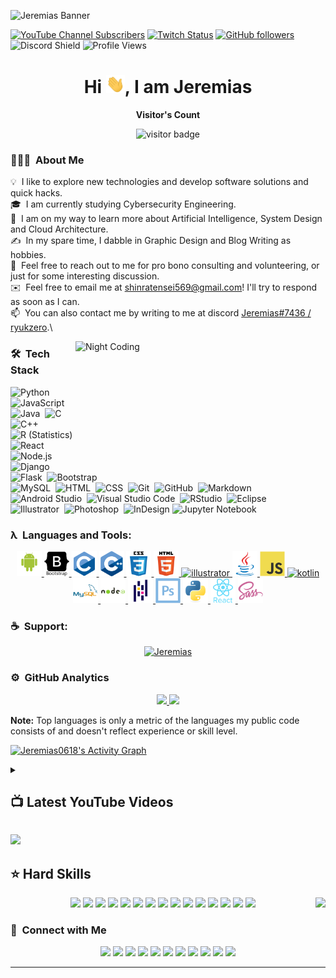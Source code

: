 ![Jeremias Banner](https://i.imgur.com/SHwMdZ4.jpg)

[![YouTube Channel Subscribers](https://img.shields.io/youtube/channel/subscribers/UCq_3dG8prQG1Jsn93Pusezg?style=social)](https://www.youtube.com/channel/UCq_3dG8prQG1Jsn93Pusezg?sub_confirmation=1)
[![Twitch Status](https://img.shields.io/twitch/status/byte_jeremias?style=social)](https://www.twitch.tv/byte_jeremias)
[![GitHub followers](https://img.shields.io/github/followers/Jeremias0618?style=social)](https://github.com/Jeremias0618)
![Discord Shield](https://discordapp.com/api/guilds/1085346819707506748/widget.png?style=shield)
![Profile Views](https://komarev.com/ghpvc/?username=Jeremias0618&label=Profile%20views&color=0e75b6&style=flat)

<h1 align="center">Hi <img src="https://raw.githubusercontent.com/KevinPatel04/KevinPatel04/master/Hi.gif" width="30px">, I am Jeremias </h1>

<p align="center"><b>Visitor's Count</b></p>
<p align="center"><img src="https://profile-counter.glitch.me/%7BJeremias0618%7D/count.svg" alt="visitor badge"/></p>

### 👨🏻‍💻 &nbsp;About Me

💡 &nbsp;I like to explore new technologies and develop software solutions and quick hacks.\
🎓 &nbsp;I am currently studying Cybersecurity Engineering.\
🌱 &nbsp;I am on my way to learn more about Artificial Intelligence, System Design and Cloud Architecture.\
✍️ &nbsp;In my spare time, I dabble in Graphic Design and Blog Writing as hobbies.\
💬 &nbsp;Feel free to reach out to me for pro bono consulting and volunteering, or just for some interesting discussion.\
✉️ &nbsp;Feel free to email me at shinratensei569@gmail.com! I'll try to respond as soon as I can.\
📫 &nbsp;You can also contact me by writing to me at discord [Jeremias#7436 / ryukzero](https://discord.com/users/658460199807483914).\

<img alt="Night Coding" src="https://camo.githubusercontent.com/fa73289736064aba480d0708da37d7aa183a8c3e2bcc2f58c54285a3bbbeecc1/68747470733a2f2f7777772e61616c7068612e6e65742f77702d636f6e74656e742f75706c6f6164732f323032302f31322f66756c6c2d737461636b2d646576656c6f706d656e742e676966" height="200" width="400" align="right"/>

### 🛠 &nbsp;Tech Stack

![Python](https://img.shields.io/badge/-Python-05122A?style=flat&logo=python)&nbsp;
![JavaScript](https://img.shields.io/badge/-JavaScript-05122A?style=flat&logo=javascript)&nbsp;
![Java](https://img.shields.io/badge/-Java-05122A?style=flat&logo=Java&logoColor=FFA518)&nbsp;
![C](https://img.shields.io/badge/-C-05122A?style=flat&logo=C&logoColor=A8B9CC)&nbsp;
![C++](https://img.shields.io/badge/-C++-05122A?style=flat&logo=C%2B%2B&logoColor=00599C)&nbsp;
![R (Statistics)](https://img.shields.io/badge/-R-05122A?style=flat&logo=R&logoColor=276DC3)\
![React](https://img.shields.io/badge/-React-05122A?style=flat&logo=react)&nbsp;
![Node.js](https://img.shields.io/badge/-Node.js-05122A?style=flat&logo=node.js)&nbsp;
![Django](https://img.shields.io/badge/-Django-05122A?style=flat&logo=django&logoColor=092E20)&nbsp;
![Flask](https://img.shields.io/badge/-Flask-05122A?style=flat&logo=flask)&nbsp;
![Bootstrap](https://img.shields.io/badge/-Bootstrap-05122A?style=flat&logo=bootstrap&logoColor=563D7C)\
![MySQL](https://img.shields.io/badge/-MySQL-05122A?style=flat&logo=mysql&logoColor=4479A1)&nbsp;
![HTML](https://img.shields.io/badge/-HTML-05122A?style=flat&logo=HTML5)&nbsp;
![CSS](https://img.shields.io/badge/-CSS-05122A?style=flat&logo=CSS3&logoColor=1572B6)&nbsp;
![Git](https://img.shields.io/badge/-Git-05122A?style=flat&logo=git)&nbsp;
![GitHub](https://img.shields.io/badge/-GitHub-05122A?style=flat&logo=github)&nbsp;
![Markdown](https://img.shields.io/badge/-Markdown-05122A?style=flat&logo=markdown)\
![Android Studio](https://img.shields.io/badge/-Android%20Studio-05122A?style=flat&logo=android-studio&logoColor=3DDC84)&nbsp;
![Visual Studio Code](https://img.shields.io/badge/-Visual%20Studio%20Code-05122A?style=flat&logo=visual-studio-code&logoColor=007ACC)&nbsp;
![RStudio](https://img.shields.io/badge/-RStudio-05122A?style=flat&logo=rstudio)&nbsp;
![Eclipse](https://img.shields.io/badge/-Eclipse-05122A?style=flat&logo=eclipse-ide&logoColor=2C2255)\
![Illustrator](https://img.shields.io/badge/-Illustrator-05122A?style=flat&logo=adobe-illustrator)&nbsp;
![Photoshop](https://img.shields.io/badge/-Photoshop-05122A?style=flat&logo=adobe-photoshop)&nbsp;
![InDesign](https://img.shields.io/badge/-InDesign-05122A?style=flat&logo=adobe-indesign)
![Jupyter Notebook](https://img.shields.io/badge/-Jupyter%20Notebook-05122A?style=flat&logo=jupyter&logoColor=F37626)&nbsp;



<h3 align="left">λ  &nbsp;Languages and Tools:</h3>
<p align="center"> <a href="https://developer.android.com" target="_blank" rel="noreferrer"> <img
      src="https://raw.githubusercontent.com/devicons/devicon/master/icons/android/android-original-wordmark.svg"
      alt="android" width="40" height="40" /> </a> <a href="https://getbootstrap.com" target="_blank" rel="noreferrer">
    <img src="https://raw.githubusercontent.com/devicons/devicon/master/icons/bootstrap/bootstrap-plain-wordmark.svg"
      alt="bootstrap" width="40" height="40" /> </a> <a href="https://www.cprogramming.com/" target="_blank"
    rel="noreferrer"> <img src="https://raw.githubusercontent.com/devicons/devicon/master/icons/c/c-original.svg"
      alt="c" width="40" height="40" /> </a> <a href="https://www.w3schools.com/cpp/" target="_blank" rel="noreferrer">
    <img src="https://raw.githubusercontent.com/devicons/devicon/master/icons/cplusplus/cplusplus-original.svg"
      alt="cplusplus" width="40" height="40" /> </a> <a href="https://www.w3schools.com/css/" target="_blank"
    rel="noreferrer"> <img
      src="https://raw.githubusercontent.com/devicons/devicon/master/icons/css3/css3-original-wordmark.svg" alt="css3"
      width="40" height="40" /> </a> <a href="https://www.w3.org/html/" target="_blank" rel="noreferrer"> <img
      src="https://raw.githubusercontent.com/devicons/devicon/master/icons/html5/html5-original-wordmark.svg"
      alt="html5" width="40" height="40" /> </a> <a href="https://www.adobe.com/in/products/illustrator.html"
    target="_blank" rel="noreferrer"> <img
      src="https://www.vectorlogo.zone/logos/adobe_illustrator/adobe_illustrator-icon.svg" alt="illustrator" width="40"
      height="40" /> </a> <a href="https://www.java.com" target="_blank" rel="noreferrer"> <img
      src="https://raw.githubusercontent.com/devicons/devicon/master/icons/java/java-original.svg" alt="java" width="40"
      height="40" /> </a> <a href="https://developer.mozilla.org/en-US/docs/Web/JavaScript" target="_blank"
    rel="noreferrer"> <img
      src="https://raw.githubusercontent.com/devicons/devicon/master/icons/javascript/javascript-original.svg"
      alt="javascript" width="40" height="40" /> </a> <a href="https://kotlinlang.org" target="_blank" rel="noreferrer">
    <img src="https://www.vectorlogo.zone/logos/kotlinlang/kotlinlang-icon.svg" alt="kotlin" width="40" height="40" />
  </a> <a href="https://www.mysql.com/" target="_blank" rel="noreferrer"> <img
      src="https://raw.githubusercontent.com/devicons/devicon/master/icons/mysql/mysql-original-wordmark.svg"
      alt="mysql" width="40" height="40" /> </a> </a> <a href="https://nodejs.org" target="_blank" rel="noreferrer"> <img
      src="https://raw.githubusercontent.com/devicons/devicon/master/icons/nodejs/nodejs-original-wordmark.svg"
      alt="nodejs" width="40" height="40" /> </a> <a href="https://pandas.pydata.org/" target="_blank" rel="noreferrer">
    <img
      src="https://raw.githubusercontent.com/devicons/devicon/2ae2a900d2f041da66e950e4d48052658d850630/icons/pandas/pandas-original.svg"
      alt="pandas" width="40" height="40" /> </a> <a href="https://www.photoshop.com/en" target="_blank"
    rel="noreferrer"> <img
      src="https://raw.githubusercontent.com/devicons/devicon/master/icons/photoshop/photoshop-line.svg" alt="photoshop"
      width="40" height="40" /> </a> <a href="https://www.python.org" target="_blank" rel="noreferrer"> <img
      src="https://raw.githubusercontent.com/devicons/devicon/master/icons/python/python-original.svg" alt="python"
      width="40" height="40" /> </a> <a href="https://reactjs.org/" target="_blank" rel="noreferrer"> <img
      src="https://raw.githubusercontent.com/devicons/devicon/master/icons/react/react-original-wordmark.svg"
      alt="react" width="40" height="40" /> </a> <a href="https://sass-lang.com" target="_blank" rel="noreferrer"> <img
      src="https://raw.githubusercontent.com/devicons/devicon/master/icons/sass/sass-original.svg" alt="sass" width="40"
      height="40" /> </a> </p>

<p>
<h3 align="left">☕ &nbsp;Support:</h3>
  <p align="center">
    <a href="https://www.paypal.com/donate/?hosted_button_id=95E8B3MAWDGRL">
      <img src="https://cdn.buymeacoffee.com/buttons/v2/default-yellow.png" height="50" width="210" alt="Jeremias"/>
    </a>
  </p>
</p>

### ⚙️ &nbsp;GitHub Analytics

<p align="center">
<a href="https://github.com/Jeremias0618">
  <img height="180em" src="https://github-readme-stats-eight-theta.vercel.app/api?username=ArisGuimera&show_icons=true&theme=algolia&include_all_commits=true&count_private=true"/>
  <img height="180em" src="https://github-readme-stats-eight-theta.vercel.app/api/top-langs/?username=Jeremias0618&layout=compact&langs_count=8&theme=algolia"/>
</a>
</p>

 <b>Note:</b> Top languages is only a metric of the languages my public code consists of and doesn't reflect experience or skill level.
  
  <!-- https://github.com/Jeremias0618/github-readme-activity-graph -->

  <a href="https://github.com/Jeremias0618/github-readme-activity-graph"><img alt="Jeremias0618's Activity Graph" src="https://github-readme-activity-graph.vercel.app/graph/?username=Jeremias0618&bg_color=1F222E&color=F8D866&line=F85D7F&point=FFFFFF&hide_border=true" /></a>

<details> 
  <summary><h2>📺 Latest YouTube Videos</h2></summary>
      
<a href="https://youtu.be/5Z_TvlVH3tE"><img src="https://ytcards.demolab.com/?id=5Z_TvlVH3tE&title=Scene+of+a+Disaster&lang=en&timestamp=1661864404&background_color=%230d1117&title_color=%23ffffff&stats_color=%23dedede&width=250&border_radius=5&duration=139" alt="Scene of a Disaster" title="Scene of a Disaster"></a>
<a href="https://youtu.be/KXPhmXYb2ho"><img src="https://ytcards.demolab.com/?id=KXPhmXYb2ho&title=Dragon+God+Orsted&lang=en&timestamp=1661708747&background_color=%230d1117&title_color=%23ffffff&stats_color=%23dedede&width=250&border_radius=5&duration=295" alt="Dragon God Orsted " title="Dragon God Orsted "></a>
<a href="https://youtu.be/3ZvAI_tVR-A"><img src="https://ytcards.demolab.com/?id=3ZvAI_tVR-A&title=Attack+on+Titan+Final+Season+-+Eren's+rumble&lang=en&timestamp=1643900217&background_color=%230d1117&title_color=%23ffffff&stats_color=%23dedede&width=250&border_radius=5&duration=129" alt="Attack on Titan Final Season - Eren's rumble " title="Attack on Titan Final Season - Eren's rumble "></a>
<a href="https://youtu.be/SoD8SuPPLuo"><img src="https://ytcards.demolab.com/?id=SoD8SuPPLuo&title=Attack+on+Titan+-+Opening+1+|+Guren+no+Yumiya&lang=en&timestamp=1642108413&background_color=%230d1117&title_color=%23ffffff&stats_color=%23dedede&width=250&border_radius=5&duration=90" alt="Attack on Titan - Opening 1 | Guren no Yumiya" title="Attack on Titan - Opening 1 | Guren no Yumiya"></a>
<a href="https://youtu.be/H-wS7O9jb7o"><img src="https://ytcards.demolab.com/?id=H-wS7O9jb7o&title=Vogel+im+Käfig+Instrumental&lang=en&timestamp=1633051808&background_color=%230d1117&title_color=%23ffffff&stats_color=%23dedede&width=250&border_radius=5&duration=100" alt="Vogel im Käfig Instrumental - TV Anime" title="Vogel im Käfig Instrumental - TV Anime"></a>
<a href="https://youtu.be/WPl10ZrhCtk"><img src="https://ytcards.demolab.com/?id=WPl10ZrhCtk&title=ヒグチアイ+/+悪魔の子+(アニメスペシャルVer.)&lang=en&timestamp=1632947582&background_color=%230d1117&title_color=%23ffffff&stats_color=%23dedede&width=250&border_radius=5&duration=229" alt="ヒグチアイ / 悪魔の子 (アニメスペシャルVer.) " title="ヒグチアイ / 悪魔の子 (アニメスペシャルVer.) "></a>

  
  <a href="https://www.youtube.com/channel/UCq_3dG8prQG1Jsn93Pusezg?sub_confirmation=1"><img src="https://custom-icon-badges.demolab.com/badge/-Subscribe-red?style=for-the-badge&logo=video&logoColor=white"/></a>
  
</details>

  
  <a href="https://www.youtube.com/channel/UCq_3dG8prQG1Jsn93Pusezg?sub_confirmation=1"><img src="https://custom-icon-badges.demolab.com/badge/-Subscribe-red?style=for-the-badge&logo=video&logoColor=white"/></a>
  
</details>

## ⭐️ Hard Skills
<!--  <img height="160em" src="https://github-readme-stats.vercel.app/api?username=Jeremias0618&show_icons=true&theme=synthwave&include_all_commits=true&count_private=true%22/"> --> 
<img align="right" src="https://github-profile-trophy.vercel.app/?username=Jeremias0618&amp;theme=dracula&amp;row=2&amp;no-bg=true&amp;column=3&amp;margin-w=15&amp;margin-h=15"  style="max-width: 100%;">
<div align="center">
  <img src="https://img.shields.io/badge/Python-FFD43B?style=for-the-badge&logo=python&logoColor=blue">
  <img src="https://img.shields.io/badge/JavaScript-323330?style=for-the-badge&logo=javascript&logoColor=F7DF1E">
  <img src="https://camo.githubusercontent.com/0d3ae99a9dcced770f5a2e6d2395999c121d9975f3f1816ee3b3902a3c8e6a92/68747470733a2f2f696d672e736869656c64732e696f2f62616467652f632b2b2532302d2532333030353939432e7376673f267374796c653d666f722d7468652d6261646765266c6f676f3d63253242253242266f676f436f6c6f723d7768697465">
  <img src="https://camo.githubusercontent.com/256f498d9e3128b19f8cb5558884749179db9118aaa6e31d3f7c5da34edf5c8c/68747470733a2f2f696d672e736869656c64732e696f2f62616467652f632532332532302d2532333233393132302e7376673f267374796c653d666f722d7468652d6261646765266c6f676f3d632d7368617270266c6f676f436f6c6f723d7768697465">
  <img src="https://camo.githubusercontent.com/5d3b0191832237fcbfc6d4497524e8bb547c6bfc9eafb738d5205c629d202067/68747470733a2f2f696d672e736869656c64732e696f2f62616467652f68746d6c352532302d2532334533344632362e7376673f267374796c653d666f722d7468652d6261646765266c6f676f3d68746d6c35266c6f676f436f6c6f723d7768697465">
  <img src="https://camo.githubusercontent.com/5ed492db9c79ad5990eda7dc80923377f0e7096b18a4d1e9b86c8987dc0e5aa5/68747470733a2f2f696d672e736869656c64732e696f2f62616467652f637373332532302d2532333135373242362e7376673f267374796c653d666f722d7468652d6261646765266c6f676f3d63737333266c6f676f436f6c6f723d7768697465">
  <img src="https://camo.githubusercontent.com/cc96d7d28a6ca21ddbb1f2521d751d375230ed840271e6a4c8694cf87cc60c14/68747470733a2f2f696d672e736869656c64732e696f2f62616467652f6e6f64652e6a732532302d2532333433383533442e7376673f267374796c653d666f722d7468652d6261646765266c6f676f3d6e6f64652e6a73266c6f676f436f6c6f723d7768697465">
  <img src="https://camo.githubusercontent.com/4e4a3b5c3e9c00501ec866e2f2466c5a6032f838aca5f2cf3b14450e39e8a2f0/68747470733a2f2f696d672e736869656c64732e696f2f62616467652f72656163742532302d2532333230323332612e7376673f267374796c653d666f722d7468652d6261646765266c6f676f3d7265616374266c6f676f436f6c6f723d253233363144414642">
  <img src="https://img.shields.io/badge/QAlity%20Test-0093d8?style=for-the-badge&logo=Jira&logoColor=white">
  <img src="https://camo.githubusercontent.com/d3d4132d3bcfda9732f65588f94f52ca19a7649071a9456275760c68646d6099/68747470733a2f2f696d672e736869656c64732e696f2f62616467652f626c656e6465722d2532334635373932412e7376673f7374796c653d666f722d7468652d6261646765266c6f676f3d626c656e646572266c6f676f436f6c6f723d7768697465">
  <img src="https://camo.githubusercontent.com/20f8a4f1e9c33b1cffb1968cda82ced5b6cd5d6c5a09865eab911724b1917d76/68747470733a2f2f696d672e736869656c64732e696f2f62616467652f6d7973716c2d2532333030662e7376673f267374796c653d666f722d7468652d6261646765266c6f676f3d6d7973716c266c6f676f436f6c6f723d7768697465">
  <img src="https://camo.githubusercontent.com/783c0ba99432e0f18a998dbbcb3fb46a3f0bb564751c08bbaf138189716c1643/68747470733a2f2f696d672e736869656c64732e696f2f62616467652f416d617a6f6e5f4157532d3233324633453f7374796c653d666f722d7468652d6261646765266c6f676f3d616d617a6f6e2d617773266c6f676f436f6c6f723d7768697465">
  <img src="https://camo.githubusercontent.com/42b5cd94dbe9961d5b1071ea4dae36e2b63d35a8e6e56e7bf91fedf28988c80c/68747470733a2f2f696d672e736869656c64732e696f2f62616467652f6669676d612532302d2532334632344531452e7376673f267374796c653d666f722d7468652d6261646765266c6f676f3d6669676d61266c6f676f436f6c6f723d7768697465">
  <img src="https://camo.githubusercontent.com/c567bc8fea35a350406f3ad80e2ec6dd76dea5f756187908f35322bbbc8bc77c/68747470733a2f2f696d672e736869656c64732e696f2f62616467652f626f6f7473747261702532302d2532333536334437432e7376673f267374796c653d666f722d7468652d6261646765266c6f676f3d626f6f747374726170266c6f676f436f6c6f723d7768697465">
 <img src="https://camo.githubusercontent.com/9a7c7ebbabb2096c0ad0cac6f64bc9fe93f4954a3ae3f51d6f3e076ba462aab1/68747470733a2f2f696d672e736869656c64732e696f2f62616467652f72656475782d2532333539336438382e7376673f7374796c653d666f722d7468652d6261646765266c6f676f3d7265647578266c6f676f436f6c6f723d7768697465">
  <br>
</div>


### 🤝 &nbsp;Connect with Me

<p align="center">
<a href="https://www.instagram.com/ryukzero06/"><img src="https://img.shields.io/badge/-Instagram-E4405F?style=flat&logo=Instagram&logoColor=white"/></a>
<a href="https://www.facebook.com/RyukZer0/"><img src="https://img.shields.io/badge/-Facebook-1877F2?style=flat&logo=Facebook&logoColor=white"/></a>
<a href="https://steamcommunity.com/profiles/76561198873624789/"><img src="https://img.shields.io/badge/Steam-000000?style=flat-square&logo=steam&logoColor=white"/></a>
<a href="https://discord.com/users/658460199807483914"><img src="https://img.shields.io/badge/Discord-7289DA?style=flat-square&logo=discord&logoColor=white"/></a>
<a href="https://twitter.com/Jeremias068"><img src="https://img.shields.io/badge/Twitter-1DA1F2?style=flat-square&logo=twitter&logoColor=white"/></a>
<a href="https://github.com/Jeremias0618"><img src="https://img.shields.io/badge/-GitHub-181717?style=flat-square&logo=github"/></a>
<a href="https://www.reddit.com/user/Jeremias0618/"><img src="https://img.shields.io/badge/Reddit-FF4500?style=flat-square&logo=reddit&logoColor=white"/></a>
<a href="https://www.youtube.com/channel/UCq_3dG8prQG1Jsn93Pusezg"><img src="https://img.shields.io/badge/YouTube-FF0000?style=flat-square&logo=youtube&logoColor=white"/></a>
<a href="https://www.crunchyroll.com/es/"><img src="https://img.shields.io/badge/Crunchyroll-F47521?style=flat-square&logo=crunchyroll&logoColor=white"/></a>
<a href="https://open.spotify.com/user/hebnsgj9ie5jppc4hh4ok3heq"><img src="https://i.imgur.com/kObsvnN.png"/></a>
<a href="https://www.twitch.tv/byte_jeremias"><img src="https://i.imgur.com/d6vmv0u.png"/></a>
</p>

-----
